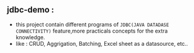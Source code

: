 ## jdbc-demo :
   - this project contain different programs of `JDBC(JAVA DATADASE CONNECTIVITY)` feature,more practicals concepts for the extra knowledge.
   - like : CRUD, Aggrigation, Batching, Excel sheet as a datasource, etc.. 
 
